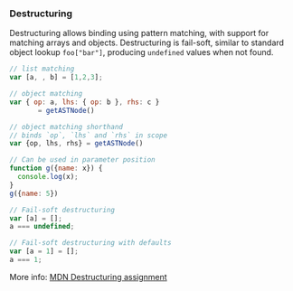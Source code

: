 ### Destructuring
Destructuring allows binding using pattern matching, with support for matching arrays and objects.  Destructuring is fail-soft, similar to standard object lookup `foo["bar"]`, producing `undefined` values when not found.

```JavaScript
// list matching
var [a, , b] = [1,2,3];

// object matching
var { op: a, lhs: { op: b }, rhs: c }
       = getASTNode()

// object matching shorthand
// binds `op`, `lhs` and `rhs` in scope
var {op, lhs, rhs} = getASTNode()

// Can be used in parameter position
function g({name: x}) {
  console.log(x);
}
g({name: 5})

// Fail-soft destructuring
var [a] = [];
a === undefined;

// Fail-soft destructuring with defaults
var [a = 1] = [];
a === 1;
```

More info: [MDN Destructuring assignment](https://developer.mozilla.org/en-US/docs/Web/JavaScript/Reference/Operators/Destructuring_assignment)